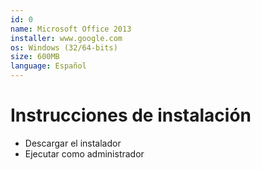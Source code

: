 ```yaml
---
id: 0
name: Microsoft Office 2013
installer: www.google.com
os: Windows (32/64-bits)
size: 600MB
language: Español
---
```


# Instrucciones de instalación

- Descargar el instalador
- Ejecutar como administrador

